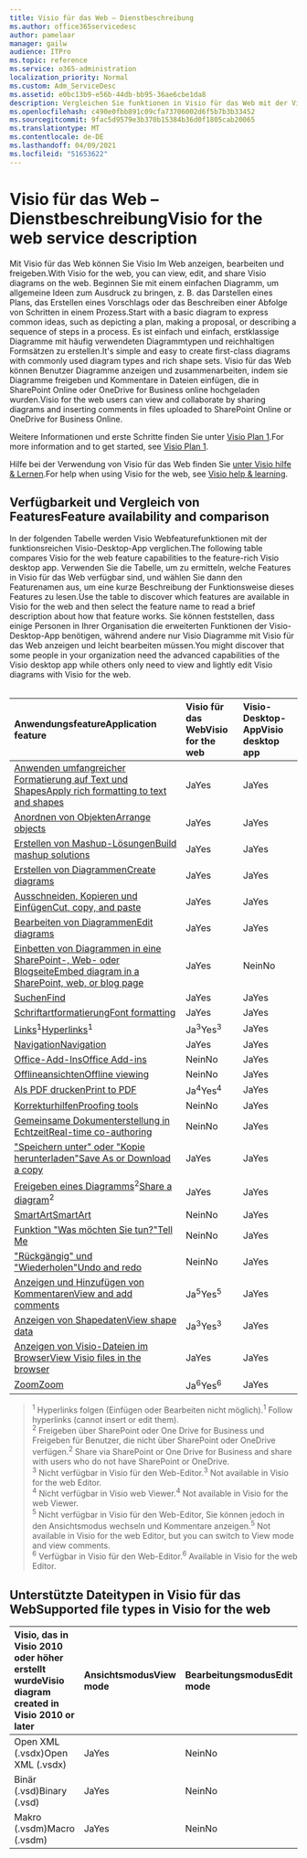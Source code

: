 ```yaml
---
title: Visio für das Web – Dienstbeschreibung
ms.author: office365servicedesc
author: pamelaar
manager: gailw
audience: ITPro
ms.topic: reference
ms.service: o365-administration
localization_priority: Normal
ms.custom: Adm_ServiceDesc
ms.assetid: e0bc13b9-e56b-44db-bb95-36ae6cbe1da8
description: Vergleichen Sie funktionen in Visio für das Web mit der Visio Desktop-App.
ms.openlocfilehash: c490e0fbb891c09cfa73706002d6f5b7b3b33452
ms.sourcegitcommit: 9fac5d9579e3b370b15384b36d0f1805cab20065
ms.translationtype: MT
ms.contentlocale: de-DE
ms.lasthandoff: 04/09/2021
ms.locfileid: "51653622"
---
```

# <a name="visio-for-the-web-service-description"></a><span data-ttu-id="2c7ea-103">Visio für das Web – Dienstbeschreibung</span><span class="sxs-lookup"><span data-stu-id="2c7ea-103">Visio for the web service description</span></span>

<span data-ttu-id="2c7ea-104">Mit Visio für das Web können Sie Visio Im Web anzeigen, bearbeiten und freigeben.</span><span class="sxs-lookup"><span data-stu-id="2c7ea-104">With Visio for the web, you can view, edit, and share Visio diagrams on the web.</span></span> <span data-ttu-id="2c7ea-105">Beginnen Sie mit einem einfachen Diagramm, um allgemeine Ideen zum Ausdruck zu bringen, z. B. das Darstellen eines Plans, das Erstellen eines Vorschlags oder das Beschreiben einer Abfolge von Schritten in einem Prozess.</span><span class="sxs-lookup"><span data-stu-id="2c7ea-105">Start with a basic diagram to express common ideas, such as depicting a plan, making a proposal, or describing a sequence of steps in a process.</span></span> <span data-ttu-id="2c7ea-106">Es ist einfach und einfach, erstklassige Diagramme mit häufig verwendeten Diagrammtypen und reichhaltigen Formsätzen zu erstellen.</span><span class="sxs-lookup"><span data-stu-id="2c7ea-106">It's simple and easy to create first-class diagrams with commonly used diagram types and rich shape sets.</span></span> <span data-ttu-id="2c7ea-107">Visio für das Web können Benutzer Diagramme anzeigen und zusammenarbeiten, indem sie Diagramme freigeben und Kommentare in Dateien einfügen, die in SharePoint Online oder OneDrive for Business online hochgeladen wurden.</span><span class="sxs-lookup"><span data-stu-id="2c7ea-107">Visio for the web users can view and collaborate by sharing diagrams and inserting comments in files uploaded to SharePoint Online or OneDrive for Business Online.</span></span>
  
<span data-ttu-id="2c7ea-108">Weitere Informationen und erste Schritte finden Sie unter [Visio Plan 1](https://products.office.com/visio/visio-online).</span><span class="sxs-lookup"><span data-stu-id="2c7ea-108">For more information and to get started, see [Visio Plan 1](https://products.office.com/visio/visio-online).</span></span>
  
<span data-ttu-id="2c7ea-109">Hilfe bei der Verwendung von Visio für das Web finden Sie [unter Visio hilfe & Lernen](https://support.office.com/visio).</span><span class="sxs-lookup"><span data-stu-id="2c7ea-109">For help when using Visio for the web, see [Visio help & learning](https://support.office.com/visio).</span></span>
  
## <a name="feature-availability-and-comparison"></a><span data-ttu-id="2c7ea-110">Verfügbarkeit und Vergleich von Features</span><span class="sxs-lookup"><span data-stu-id="2c7ea-110">Feature availability and comparison</span></span>

<span data-ttu-id="2c7ea-111">In der folgenden Tabelle werden Visio Webfeaturefunktionen mit der funktionsreichen Visio-Desktop-App verglichen.</span><span class="sxs-lookup"><span data-stu-id="2c7ea-111">The following table compares Visio for the web feature capabilities to the feature-rich Visio desktop app.</span></span> <span data-ttu-id="2c7ea-112">Verwenden Sie die Tabelle, um zu ermitteln, welche Features in Visio für das Web verfügbar sind, und wählen Sie dann den Featurenamen aus, um eine kurze Beschreibung der Funktionsweise dieses Features zu lesen.</span><span class="sxs-lookup"><span data-stu-id="2c7ea-112">Use the table to discover which features are available in Visio for the web and then select the feature name to read a brief description about how that feature works.</span></span> <span data-ttu-id="2c7ea-113">Sie können feststellen, dass einige Personen in Ihrer Organisation die erweiterten Funktionen der Visio-Desktop-App benötigen, während andere nur Visio Diagramme mit Visio für das Web anzeigen und leicht bearbeiten müssen.</span><span class="sxs-lookup"><span data-stu-id="2c7ea-113">You might discover that some people in your organization need the advanced capabilities of the Visio desktop app while others only need to view and lightly edit Visio diagrams with Visio for the web.</span></span><br><br> 
  
| <span data-ttu-id="2c7ea-114">Anwendungsfeature</span><span class="sxs-lookup"><span data-stu-id="2c7ea-114">Application feature</span></span> | <span data-ttu-id="2c7ea-115">Visio für das Web</span><span class="sxs-lookup"><span data-stu-id="2c7ea-115">Visio for the web</span></span> | <span data-ttu-id="2c7ea-116">Visio-Desktop-App</span><span class="sxs-lookup"><span data-stu-id="2c7ea-116">Visio desktop app</span></span> |
|:-----|:-----|:-----|
|[<span data-ttu-id="2c7ea-117">Anwenden umfangreicher Formatierung auf Text und Shapes</span><span class="sxs-lookup"><span data-stu-id="2c7ea-117">Apply rich formatting to text and shapes</span></span>](visio-online.md#apply-rich-formatting-to-text-and-shapes) <br/> |<span data-ttu-id="2c7ea-118">Ja</span><span class="sxs-lookup"><span data-stu-id="2c7ea-118">Yes</span></span>  <br/> |<span data-ttu-id="2c7ea-119">Ja</span><span class="sxs-lookup"><span data-stu-id="2c7ea-119">Yes</span></span>  <br/> |
|[<span data-ttu-id="2c7ea-120">Anordnen von Objekten</span><span class="sxs-lookup"><span data-stu-id="2c7ea-120">Arrange objects</span></span>](visio-online.md#arrange-objects) <br/> |<span data-ttu-id="2c7ea-121">Ja</span><span class="sxs-lookup"><span data-stu-id="2c7ea-121">Yes</span></span>  <br/> |<span data-ttu-id="2c7ea-122">Ja</span><span class="sxs-lookup"><span data-stu-id="2c7ea-122">Yes</span></span>  <br/> |
|[<span data-ttu-id="2c7ea-123">Erstellen von Mashup-Lösungen</span><span class="sxs-lookup"><span data-stu-id="2c7ea-123">Build mashup solutions</span></span>](visio-online.md#build-mashup-solutions) <br/> |<span data-ttu-id="2c7ea-124">Ja</span><span class="sxs-lookup"><span data-stu-id="2c7ea-124">Yes</span></span>  <br/> |<span data-ttu-id="2c7ea-125">Ja</span><span class="sxs-lookup"><span data-stu-id="2c7ea-125">Yes</span></span>  <br/> |
|[<span data-ttu-id="2c7ea-126">Erstellen von Diagrammen</span><span class="sxs-lookup"><span data-stu-id="2c7ea-126">Create diagrams</span></span>](visio-online.md#create-diagrams) <br/> |<span data-ttu-id="2c7ea-127">Ja</span><span class="sxs-lookup"><span data-stu-id="2c7ea-127">Yes</span></span>  <br/> |<span data-ttu-id="2c7ea-128">Ja</span><span class="sxs-lookup"><span data-stu-id="2c7ea-128">Yes</span></span>  <br/> |
|[<span data-ttu-id="2c7ea-129">Ausschneiden, Kopieren und Einfügen</span><span class="sxs-lookup"><span data-stu-id="2c7ea-129">Cut, copy, and paste</span></span>](visio-online.md#cut-copy-and-paste) <br/> |<span data-ttu-id="2c7ea-130">Ja</span><span class="sxs-lookup"><span data-stu-id="2c7ea-130">Yes</span></span>  <br/> |<span data-ttu-id="2c7ea-131">Ja</span><span class="sxs-lookup"><span data-stu-id="2c7ea-131">Yes</span></span>  <br/> |
|[<span data-ttu-id="2c7ea-132">Bearbeiten von Diagrammen</span><span class="sxs-lookup"><span data-stu-id="2c7ea-132">Edit diagrams</span></span>](visio-online.md#edit-diagrams) <br/> |<span data-ttu-id="2c7ea-133">Ja</span><span class="sxs-lookup"><span data-stu-id="2c7ea-133">Yes</span></span>  <br/> |<span data-ttu-id="2c7ea-134">Ja</span><span class="sxs-lookup"><span data-stu-id="2c7ea-134">Yes</span></span>  <br/> |
|[<span data-ttu-id="2c7ea-135">Einbetten von Diagrammen in eine SharePoint-, Web- oder Blogseite</span><span class="sxs-lookup"><span data-stu-id="2c7ea-135">Embed diagram in a SharePoint, web, or blog page</span></span>](visio-online.md#embed-diagram-in-a-sharepoint-web-or-blog-page) <br/> |<span data-ttu-id="2c7ea-136">Ja</span><span class="sxs-lookup"><span data-stu-id="2c7ea-136">Yes</span></span>  <br/> |<span data-ttu-id="2c7ea-137">Nein</span><span class="sxs-lookup"><span data-stu-id="2c7ea-137">No</span></span>  <br/> |
|[<span data-ttu-id="2c7ea-138">Suchen</span><span class="sxs-lookup"><span data-stu-id="2c7ea-138">Find</span></span>](visio-online.md#find) <br/> |<span data-ttu-id="2c7ea-139">Ja</span><span class="sxs-lookup"><span data-stu-id="2c7ea-139">Yes</span></span>  <br/> |<span data-ttu-id="2c7ea-140">Ja</span><span class="sxs-lookup"><span data-stu-id="2c7ea-140">Yes</span></span>  <br/> |
|[<span data-ttu-id="2c7ea-141">Schriftartformatierung</span><span class="sxs-lookup"><span data-stu-id="2c7ea-141">Font formatting</span></span>](visio-online.md#font-formatting) <br/> |<span data-ttu-id="2c7ea-142">Ja</span><span class="sxs-lookup"><span data-stu-id="2c7ea-142">Yes</span></span>  <br/> |<span data-ttu-id="2c7ea-143">Ja</span><span class="sxs-lookup"><span data-stu-id="2c7ea-143">Yes</span></span>  <br/> |
|<span data-ttu-id="2c7ea-144">[Links](visio-online.md#hyperlinks)<sup>1</sup></span><span class="sxs-lookup"><span data-stu-id="2c7ea-144">[Hyperlinks](visio-online.md#hyperlinks)<sup>1</sup></span></span> <br/> |<span data-ttu-id="2c7ea-145">Ja<sup>3</sup></span><span class="sxs-lookup"><span data-stu-id="2c7ea-145">Yes<sup>3</sup></span></span> <br/> |<span data-ttu-id="2c7ea-146">Ja</span><span class="sxs-lookup"><span data-stu-id="2c7ea-146">Yes</span></span>  <br/> |
|[<span data-ttu-id="2c7ea-147">Navigation</span><span class="sxs-lookup"><span data-stu-id="2c7ea-147">Navigation</span></span>](visio-online.md#navigation) <br/> |<span data-ttu-id="2c7ea-148">Ja</span><span class="sxs-lookup"><span data-stu-id="2c7ea-148">Yes</span></span>  <br/> |<span data-ttu-id="2c7ea-149">Ja</span><span class="sxs-lookup"><span data-stu-id="2c7ea-149">Yes</span></span>  <br/> |
|[<span data-ttu-id="2c7ea-150">Office-Add-Ins</span><span class="sxs-lookup"><span data-stu-id="2c7ea-150">Office Add-ins</span></span>](visio-online.md#office-add-ins) <br/> |<span data-ttu-id="2c7ea-151">Nein</span><span class="sxs-lookup"><span data-stu-id="2c7ea-151">No</span></span>  <br/> |<span data-ttu-id="2c7ea-152">Ja</span><span class="sxs-lookup"><span data-stu-id="2c7ea-152">Yes</span></span>  <br/> |
|[<span data-ttu-id="2c7ea-153">Offlineansichten</span><span class="sxs-lookup"><span data-stu-id="2c7ea-153">Offline viewing</span></span>](visio-online.md#offline-viewing) <br/> |<span data-ttu-id="2c7ea-154">Nein</span><span class="sxs-lookup"><span data-stu-id="2c7ea-154">No</span></span>  <br/> |<span data-ttu-id="2c7ea-155">Ja</span><span class="sxs-lookup"><span data-stu-id="2c7ea-155">Yes</span></span>  <br/> |
|[<span data-ttu-id="2c7ea-156">Als PDF drucken</span><span class="sxs-lookup"><span data-stu-id="2c7ea-156">Print to PDF</span></span>](visio-online.md#print-to-pdf) <br/> |<span data-ttu-id="2c7ea-157">Ja<sup>4</sup></span><span class="sxs-lookup"><span data-stu-id="2c7ea-157">Yes<sup>4</sup></span></span> <br/> |<span data-ttu-id="2c7ea-158">Ja</span><span class="sxs-lookup"><span data-stu-id="2c7ea-158">Yes</span></span>  <br/> |
|[<span data-ttu-id="2c7ea-159">Korrekturhilfen</span><span class="sxs-lookup"><span data-stu-id="2c7ea-159">Proofing tools</span></span>](visio-online.md#proofing-tools) <br/> |<span data-ttu-id="2c7ea-160">Nein</span><span class="sxs-lookup"><span data-stu-id="2c7ea-160">No</span></span>  <br/> |<span data-ttu-id="2c7ea-161">Ja</span><span class="sxs-lookup"><span data-stu-id="2c7ea-161">Yes</span></span>  <br/> |
|[<span data-ttu-id="2c7ea-162">Gemeinsame Dokumenterstellung in Echtzeit</span><span class="sxs-lookup"><span data-stu-id="2c7ea-162">Real-time co-authoring</span></span>](visio-online.md#real-time-co-authoring) <br/> |<span data-ttu-id="2c7ea-163">Nein</span><span class="sxs-lookup"><span data-stu-id="2c7ea-163">No</span></span>  <br/> |<span data-ttu-id="2c7ea-164">Ja</span><span class="sxs-lookup"><span data-stu-id="2c7ea-164">Yes</span></span>  <br/> |
|[<span data-ttu-id="2c7ea-165">"Speichern unter" oder "Kopie herunterladen"</span><span class="sxs-lookup"><span data-stu-id="2c7ea-165">Save As or Download a copy</span></span>](visio-online.md#save-as-or-download-a-copy) <br/> |<span data-ttu-id="2c7ea-166">Ja</span><span class="sxs-lookup"><span data-stu-id="2c7ea-166">Yes</span></span>  <br/> |<span data-ttu-id="2c7ea-167">Ja</span><span class="sxs-lookup"><span data-stu-id="2c7ea-167">Yes</span></span>  <br/> |
|<span data-ttu-id="2c7ea-168">[Freigeben eines Diagramms](visio-online.md#share-a-diagram)<sup>2</sup></span><span class="sxs-lookup"><span data-stu-id="2c7ea-168">[Share a diagram](visio-online.md#share-a-diagram)<sup>2</sup></span></span> <br/> |<span data-ttu-id="2c7ea-169">Ja</span><span class="sxs-lookup"><span data-stu-id="2c7ea-169">Yes</span></span>  <br/> |<span data-ttu-id="2c7ea-170">Ja</span><span class="sxs-lookup"><span data-stu-id="2c7ea-170">Yes</span></span>  <br/> |
|[<span data-ttu-id="2c7ea-171">SmartArt</span><span class="sxs-lookup"><span data-stu-id="2c7ea-171">SmartArt</span></span>](visio-online.md#smartart) <br/> |<span data-ttu-id="2c7ea-172">Nein</span><span class="sxs-lookup"><span data-stu-id="2c7ea-172">No</span></span>  <br/> |<span data-ttu-id="2c7ea-173">Ja</span><span class="sxs-lookup"><span data-stu-id="2c7ea-173">Yes</span></span>  <br/> |
|[<span data-ttu-id="2c7ea-174">Funktion "Was möchten Sie tun?"</span><span class="sxs-lookup"><span data-stu-id="2c7ea-174">Tell Me</span></span>](visio-online.md#tell-me) <br/> |<span data-ttu-id="2c7ea-175">Nein</span><span class="sxs-lookup"><span data-stu-id="2c7ea-175">No</span></span>  <br/> |<span data-ttu-id="2c7ea-176">Ja</span><span class="sxs-lookup"><span data-stu-id="2c7ea-176">Yes</span></span>  <br/> |
|[<span data-ttu-id="2c7ea-177">"Rückgängig" und "Wiederholen"</span><span class="sxs-lookup"><span data-stu-id="2c7ea-177">Undo and redo</span></span>](visio-online.md#undo-and-redo) <br/> |<span data-ttu-id="2c7ea-178">Nein</span><span class="sxs-lookup"><span data-stu-id="2c7ea-178">No</span></span>  <br/> |<span data-ttu-id="2c7ea-179">Ja</span><span class="sxs-lookup"><span data-stu-id="2c7ea-179">Yes</span></span>  <br/> |
|[<span data-ttu-id="2c7ea-180">Anzeigen und Hinzufügen von Kommentaren</span><span class="sxs-lookup"><span data-stu-id="2c7ea-180">View and add comments</span></span>](visio-online.md#view-and-add-comments) <br/> |<span data-ttu-id="2c7ea-181">Ja<sup>5</sup></span><span class="sxs-lookup"><span data-stu-id="2c7ea-181">Yes<sup>5</sup></span></span> <br/> |<span data-ttu-id="2c7ea-182">Ja</span><span class="sxs-lookup"><span data-stu-id="2c7ea-182">Yes</span></span>  <br/> |
|[<span data-ttu-id="2c7ea-183">Anzeigen von Shapedaten</span><span class="sxs-lookup"><span data-stu-id="2c7ea-183">View shape data</span></span>](visio-online.md#view-shape-data) <br/> |<span data-ttu-id="2c7ea-184">Ja<sup>3</sup></span><span class="sxs-lookup"><span data-stu-id="2c7ea-184">Yes<sup>3</sup></span></span> <br/> |<span data-ttu-id="2c7ea-185">Ja</span><span class="sxs-lookup"><span data-stu-id="2c7ea-185">Yes</span></span>  <br/> |
|[<span data-ttu-id="2c7ea-186">Anzeigen von Visio-Dateien im Browser</span><span class="sxs-lookup"><span data-stu-id="2c7ea-186">View Visio files in the browser</span></span>](visio-online.md#view-visio-files-in-the-browser) <br/> |<span data-ttu-id="2c7ea-187">Ja</span><span class="sxs-lookup"><span data-stu-id="2c7ea-187">Yes</span></span>  <br/> |<span data-ttu-id="2c7ea-188">Ja</span><span class="sxs-lookup"><span data-stu-id="2c7ea-188">Yes</span></span>  <br/> |
|[<span data-ttu-id="2c7ea-189">Zoom</span><span class="sxs-lookup"><span data-stu-id="2c7ea-189">Zoom</span></span>](visio-online.md#zoom) <br/> |<span data-ttu-id="2c7ea-190">Ja<sup>6</sup></span><span class="sxs-lookup"><span data-stu-id="2c7ea-190">Yes<sup>6</sup></span></span> <br/> |<span data-ttu-id="2c7ea-191">Ja</span><span class="sxs-lookup"><span data-stu-id="2c7ea-191">Yes</span></span>  <br/> |
   
> <span data-ttu-id="2c7ea-192"><sup>1</sup> Hyperlinks folgen (Einfügen oder Bearbeiten nicht möglich).</span><span class="sxs-lookup"><span data-stu-id="2c7ea-192"><sup>1</sup> Follow hyperlinks (cannot insert or edit them).</span></span> 
<br/><span data-ttu-id="2c7ea-193"><sup>2</sup> Freigeben über SharePoint oder One Drive for Business und Freigeben für Benutzer, die nicht über SharePoint oder OneDrive verfügen.</span><span class="sxs-lookup"><span data-stu-id="2c7ea-193"><sup>2</sup> Share via SharePoint or One Drive for Business and share with users who do not have SharePoint or OneDrive.</span></span> 
<br/> <span data-ttu-id="2c7ea-194"><sup>3</sup> Nicht verfügbar in Visio für den Web-Editor.</span><span class="sxs-lookup"><span data-stu-id="2c7ea-194"><sup>3</sup> Not available in Visio for the web Editor.</span></span>
<br/><span data-ttu-id="2c7ea-195"><sup>4</sup> Nicht verfügbar in Visio web Viewer.</span><span class="sxs-lookup"><span data-stu-id="2c7ea-195"><sup>4</sup> Not available in Visio for the web Viewer.</span></span> 
<br/><span data-ttu-id="2c7ea-196"><sup>5</sup> Nicht verfügbar in Visio für den Web-Editor, Sie können jedoch in den Ansichtsmodus wechseln und Kommentare anzeigen.</span><span class="sxs-lookup"><span data-stu-id="2c7ea-196"><sup>5</sup> Not available in Visio for the web Editor, but you can switch to View mode and view comments.</span></span> 
<br/><span data-ttu-id="2c7ea-197"><sup>6</sup> Verfügbar in Visio für den Web-Editor.</span><span class="sxs-lookup"><span data-stu-id="2c7ea-197"><sup>6</sup> Available in Visio for the web Editor.</span></span> 
  
## <a name="supported-file-types-in-visio-for-the-web"></a><span data-ttu-id="2c7ea-198">Unterstützte Dateitypen in Visio für das Web</span><span class="sxs-lookup"><span data-stu-id="2c7ea-198">Supported file types in Visio for the web</span></span>

| <span data-ttu-id="2c7ea-199">Visio, das in Visio 2010 oder höher erstellt wurde</span><span class="sxs-lookup"><span data-stu-id="2c7ea-199">Visio diagram created in Visio 2010 or later</span></span> | <span data-ttu-id="2c7ea-200">Ansichtsmodus</span><span class="sxs-lookup"><span data-stu-id="2c7ea-200">View mode</span></span> | <span data-ttu-id="2c7ea-201">Bearbeitungsmodus</span><span class="sxs-lookup"><span data-stu-id="2c7ea-201">Edit mode</span></span> |
|:-----|:-----|:-----|
|<span data-ttu-id="2c7ea-202">Open XML (.vsdx)</span><span class="sxs-lookup"><span data-stu-id="2c7ea-202">Open XML (.vsdx)</span></span>  <br/> |<span data-ttu-id="2c7ea-203">Ja</span><span class="sxs-lookup"><span data-stu-id="2c7ea-203">Yes</span></span>  <br/> |<span data-ttu-id="2c7ea-204">Nein</span><span class="sxs-lookup"><span data-stu-id="2c7ea-204">No</span></span>  <br/> |
|<span data-ttu-id="2c7ea-205">Binär (.vsd)</span><span class="sxs-lookup"><span data-stu-id="2c7ea-205">Binary (.vsd)</span></span>  <br/> |<span data-ttu-id="2c7ea-206">Ja</span><span class="sxs-lookup"><span data-stu-id="2c7ea-206">Yes</span></span>  <br/> |<span data-ttu-id="2c7ea-207">Nein</span><span class="sxs-lookup"><span data-stu-id="2c7ea-207">No</span></span>  <br/> |
|<span data-ttu-id="2c7ea-208">Makro (.vsdm)</span><span class="sxs-lookup"><span data-stu-id="2c7ea-208">Macro (.vsdm)</span></span>  <br/> |<span data-ttu-id="2c7ea-209">Ja</span><span class="sxs-lookup"><span data-stu-id="2c7ea-209">Yes</span></span>  <br/> |<span data-ttu-id="2c7ea-210">Nein</span><span class="sxs-lookup"><span data-stu-id="2c7ea-210">No</span></span>  <br/> |
   

